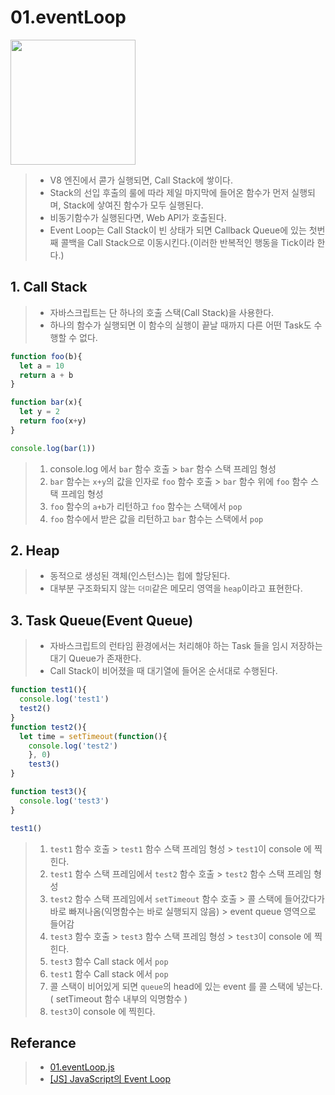 # 01.eventLoop
<div>
<img width="200" src="https://developer.mozilla.org/files/4617/default.svg">
</div>

> - V8 엔진에서 콛가 실행되면, Call Stack에 쌓이다.
> - Stack의 선입 후출의 룰에 따라 제일 마지막에 들어온 함수가 먼저 실행되며, Stack에 샇여진 함수가 모두 실행된다.
>  - 비동기함수가 실행된다면, Web API가 호출된다.
>  - Event Loop는 Call Stack이 빈 상태가 되면 Callback Queue에 있는 첫번째 콜백을 Call Stack으로 이동시킨다.(이러한 반복적인 행동을 Tick이라 한다.)

## 1. Call Stack
> - 자바스크립트는 단 하나의 호출 스택(Call Stack)을 사용한다. 
> - 하나의 함수가 실행되면 이 함수의 실행이 끝날 때까지 다른 어떤 Task도 수행할 수 없다.

```javascript
function foo(b){
  let a = 10
  return a + b 
}

function bar(x){
  let y = 2
  return foo(x+y)
}

console.log(bar(1))
```

> 1. console.log 에서 `bar` 함수 호출 > `bar` 함수 스택 프레임 형성
> 2. `bar` 함수는 `x+y`의 값을 인자로 `foo` 함수 호출 > `bar` 함수 위에 `foo` 함수 스택 프레임 형성
> 3. `foo` 함수의 `a+b`가 리턴하고 `foo` 함수는 스택에서 `pop`
> 4. `foo` 함수에서 받은 값을 리턴하고 `bar` 함수는 스택에서 `pop`

## 2. Heap
> - 동적으로 생성된 객체(인스턴스)는 힙에 할당된다.
> - 대부분 구조화되지 않는 `더미`같은 메모리 영역을 `heap`이라고 표현한다.

## 3. Task Queue(Event Queue)
> - 자바스크립트의 런타임 환경에서는 처리해야 하는 Task 들을 임시 저장하는 대기 Queue가 존재한다. 
> - Call Stack이 비어졌을 때 대기열에 들어온 순서대로 수행된다.

```javascript
function test1(){
  console.log('test1')
  test2()
}
function test2(){
  let time = setTimeout(function(){
    console.log('test2')
    }, 0)
    test3()
}

function test3(){
  console.log('test3')
}

test1() 
```
> 1. `test1` 함수 호출 >  `test1` 함수 스택 프레임 형성 > `test1`이 console 에 찍힌다.
> 2. `test1` 함수 스택 프레임에서 `test2` 함수 호출 > `test2` 함수 스택 프레임 형성
> 3. `test2` 함수 스택 프레임에서 `setTimeout` 함수 호출 > 콜 스택에 들어갔다가 바로 빠져나옴(익명함수는 바로 실행되지 않음) > event queue 영역으로 들어감
> 4. `test3` 함수 호출 > `test3` 함수 스택 프레임 형성 > `test3`이 console 에 찍힌다.
> 5. `test3` 함수 Call stack 에서 `pop`
> 6. `test1` 함수 Call stack 에서 `pop`
> 7. 콜 스택이 비어있게 되면 `queue`의 head에 있는 event 를 콜 스택에 넣는다. ( setTimeout 함수 내부의 익명함수 )
> 8. `test3`이 console 에 찍힌다.


## Referance
> - [01.eventLoop.js](https://github.com/vullro/Til/blob/master/Nodejs/01.eventLoop.js)
> - [[JS] JavaScript의 Event Loop](https://asfirstalways.tistory.com/362)
